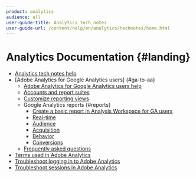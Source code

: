 ```yaml
---
product: analytics
audience: all
user-guide-title: Analytics tech notes
user-guide-url: /content/help/en/analytics/technotes/home.html
---
```


# Analytics Documentation {#landing}

+ [Analytics tech notes help](home.md)
+ [Adobe Analytics for Google Analytics users] {#ga-to-aa}
    + [Adobe Analytics for Google Analytics users help](ga-to-aa/home.md)
    + [Accounts and report suites](ga-to-aa/accounts.md)
    + [Customize reporting views](ga-to-aa/customization.md)
    + Google Analytics reports {#reports}
        + [Create a basic report in Analysis Workspace for GA users](ga-to-aa/reports/create-report.md)
        + [Real-time](ga-to-aa/reports/realtime-reports.md)
        + [Audience](ga-to-aa/reports/audience-reports.md)
        + [Acquisition](ga-to-aa/reports/acquistion-reports.md)
        + [Behavior](ga-to-aa/reports/behavior-reports.md)
        + [Conversions](ga-to-aa/reports/conversions-reports.md)
    + [Frequently asked questions](ga-to-aa/faq.md)
+ [Terms used in Adobe Analytics](terms.md)
+ [Troubleshoot logging in to Adobe Analytics](troubleshoot-login.md)
+ [Troubleshoot sessions in Adobe Analytics](troubleshoot-sessions.md)